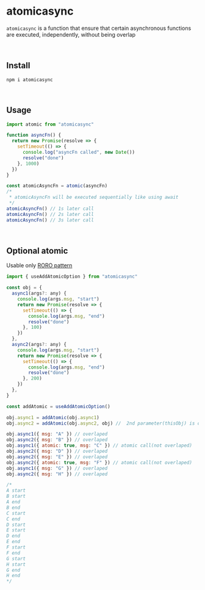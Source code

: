 # atomicasync

`atomicasync` is a function that ensure that certain asynchronous functions are executed, independently, without being overlap

<br>

## Install

```
npm i atomicasync
```

<br>

## Usage

```javascript
import atomic from "atomicasync"

function asyncFn() {
  return new Promise(resolve => {
    setTimeout(() => {
      console.log("asyncFn called", new Date())
      resolve("done")
    }, 1000)
  })
}

const atomicAsyncFn = atomic(asyncFn)
/*
 * atomicAsyncFn will be executed sequentially like using await
 */
atomicAsyncFn() // 1s later call
atomicAsyncFn() // 2s later call
atomicAsyncFn() // 3s later call
```

<br>

## Optional atomic

Usable only [RORO pattern](https://www.freecodecamp.org/news/elegant-patterns-in-modern-javascript-roro-be01e7669cbd/)

```javascript
import { useAddAtomicOption } from "atomicasync"

const obj = {
  async1(args?: any) {
    console.log(args.msg, "start")
    return new Promise(resolve => {
      setTimeout(() => {
        console.log(args.msg, "end")
        resolve("done")
      }, 100)
    })
  },
  async2(args?: any) {
    console.log(args.msg, "start")
    return new Promise(resolve => {
      setTimeout(() => {
        console.log(args.msg, "end")
        resolve("done")
      }, 200)
    })
  },
}

const addAtomic = useAddAtomicOption()

obj.async1 = addAtomic(obj.async1)
obj.async2 = addAtomic(obj.async2, obj) //  2nd parameter(thisObj) is optional here, but required when function of 1st parameter use `this` reference

obj.async1({ msg: "A" }) // overlaped
obj.async2({ msg: "B" }) // overlaped
obj.async1({ atomic: true, msg: "C" }) // atomic call(not overlaped)
obj.async2({ msg: "D" }) // overlaped
obj.async2({ msg: "E" }) // overlaped
obj.async2({ atomic: true, msg: "F" }) // atomic call(not overlaped)
obj.async1({ msg: "G" }) // overlaped
obj.async2({ msg: "H" }) // overlaped

/* 
A start
B start
A end
B end
C start
C end
D start
E start
D end
E end
F start
F end
G start
H start
G end
H end
*/
```
